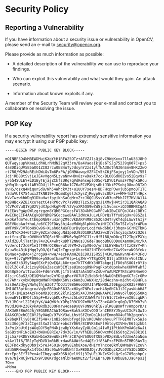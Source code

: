 # Security Policy

## Reporting a Vulnerability

If you have information about a security issue or vulnerability in OpenCV, please send an e-mail to security@opencv.org.

Please provide as much information as possible:

- A detailed description of the vulnerability we can use to reproduce your findings.

- Who can exploit this vulnerability and what would they gain. An attack scenario.

- Information about known exploits if any.

A member of the Security Team will review your e-mail and contact you to collaborate on resolving the issue.

## PGP Key

If a security vulnerability report has extremely sensitive information you may encrypt it using our PGP public key:

```
-----BEGIN PGP PUBLIC KEY BLOCK-----

mQINBF3D4kMBEADMujKXgYtH1RFA25OTz+AFVZJlsQj8vC9WqKxvx7lluU33J8H0
QUTwqysupVKmeLLdhWLrhMdN22qV33rn/Ba4VaosIkjBs6TSJg752J9qK07C+ps5
4a8DDiqUV5B5aOO1ZI82rcw0EB4uTyJdsynY2zs1ylfNA3UothN30nSmv8HK22wO
rt7R0/W29AoREihDWiGsTm6PxPA/jGN9WawqzVZF4Iv5kC6jFSojoyj1vVDn/55l
JcjjRD88tSvjLeJE4vVgoN5LzvaNnwHOv8z+wDakt7cc/BLO0GdUOZvo5iBqv9sF
y/6G4SULEY+LD1ByTEjajZCkfzURq7qVdRehseplOO5qPLDYU1PumzFYMqhkGRcu
yH0q1bnqzKilARYCDUjlfPinQR6ko1CZ6aFCVPXHjs6btJ3kiP7SohjO8maO8IXD
DvHS/qzxQ4NiqunSd8/Nh54WhckV3t+u1UUY7sesN+BDFHcpPOwvjubSpmoBT1TC
lSduVUfR754uxiZTkNB19+J8omWCg6lJsXysZjRwypGv5cUUFiv+HM+4m2Th4Hpx
hVvTwzwkhWDq91DkuHwtfpyikhSaCqMrvZ+cJ6QCUSssYwR3unPbhJ7E7HVUA114
KgBHBcx9ZBJXcuYeztC4sRPOcvPc7s9ODzT1zSJpyqxJ1XMwjH4tir311QARAQAB
tCVPcGVuQ1YgU2VjdXJpdHkgPHNlY3VyaXR5QG9wZW5jdi5vcmc+iQJOBBMBCgA4
FiEEWsPgWpOWlzgrzgzn8YQhBPGCecsFAl3D4kMCGwMFCwkIBwIGFQoJCAsCBBYC
AwECHgECF4AACgkQ8YQhBPGCecsweBAAl2dWcAJuLvLFDrQsTfYy8SgUvr88SZai
uxOkAfdmYeuttE6pONb9/u4zngZM9cVkDAKP4M8C852QaO4TryKT4q5LGwYtAIjF
OBFVUebAuf+huL/e6YCI9FDWy3hj4aeMdWg8lphNe7niNfICYJ5nTSIvly3rWFUm
aWTV9kVJVT0oH9Cw96+XLahOdAWsFDurBy0prLcqjYuNd6bO/j3hqm+GCrMZTbKG
21oNYoKO4+6T12Fy9ZCxnQWcguNdIpeDJ93O18R3A92zwxQlYchcyzqcSAXzQZGs
nctYrxqTOcrOV0HoYRTQSct5hoUPK6v9gOP9CJ1rzHf5l88/mD0cqT12IbpYPXYg
/AldZBUljTatjDy74v2GX4wktkuDhT2NN0sJJ6deFQuqoBbG8ODo8XemOKENc/kA
VvUeroI7Jc6P1eIfTM9rOCR6w/wCl9YM+2v3pV0eQ/yn2SLEYH6uT/fCzCEYY+Kh
G/uw5e4BjKjMgqIyDO/QiFaQIcTgpxgt8hze6U2lHTEoNvVbd7Xw99x+aN9BYeNz
DGNao+gwDAo+jZrcg99+nwW/+ecFRAmHZ0iCDRJISR55j4CKLMaGKvnNF4P43FqU
Ug++9lv7gPWFU96o+p58omfkamVT6lp+LgZHr+YTBgCOMjD1ljaIES4rvVolCNLv
3pXe63k8J5y5Ag0EXcPiQwEQALkUn+px7kTTKdHY8HRTakgoj1FD0sRS8O1r8Y1b
UJ2lZCkHlJc1zsyR0EnZascsW3IMlzeU1mcogR9HPogFkotd0pmkwheXKPWfwhfJ
EQ48p8oYwtTzwcd6+Fd6nYs9Uj1fSlnkQ7aAxSOhxZsUwYuAUMZPTK4caFENneGO
8lsjrC8aS3/DE1QMdafxd2mYDqigMarVU7UfZi5db5rb6NwUOhE65qmXC7cCrGRw
uC7AMr/xybND0pWgWMWFPNOdKKS0Vsx6Wm3uJANXHz/28d4ozhn+midht+BBHFLa
kzs0eA2dygVNoVqthjWZoT7fDQJ1t9BGH6oQQVJIhPNkM0LZt0Egpq3K025F9GW7
JMlUG78ptKogroaVqQcFBGOxMS6J2axHXyd7NFulzucH48y0HCkJi2CyavNabHAF
Nr5d+1M1az4AzFHoeMD1OcUSO2klnZqSR5X4JJm4gBeNAAPOJ9nNyo7lQOgG50Kq
buwwEY1rBFDfi55pF+RzvqbKUxPyvaz5LoK7ZJWWlYmf7r61c7IeE+vmXGLcqbRh
IViJMCh+l22EdjYyX/A4QW6fuYDPgJR9CD97mMK5SsTZnxGAKO+qOqD/D7SWh7sR
MV3dJ0M+230kykA0Rdb3COOFmrw4oae9yUVFUN90hklB7ulK0uBXWfrvHmporD/z
/AK3ABEBAAGJAjYEGAEKACAWIQRaw+Bak5aXOCvODOfxhCEE8YJ5ywUCXcPiQwIb
DAAKCRDxhCEE8YJ5y0AqD/97VKV3aLihstSfZtnDo1kiafEmmoRX4uFRh2pqcuVn
Ex8bqKTljy0jHCZfS4W+/imB2o6mubfygdjB/sKCUAknehyuuPTTFGIMUTvx5WJe
S3c3Gdg9r3zCIge3lXw2lhGIn+obo2Y069/8CBVKSEoFl9mtoyXIVHe/E6tqzkb4
3xPnjXbUt0jsWGqDJf5qPN4kjcwBpYXs6ayZy8LCm1i4IwMj1PtbkKPmXAGe6wJi
5aGBxtMFiNcEH3+bW8vE8RIe/7dy3G/1n/VfhEBL05HCwxmM6I6S6tgZ1vE0k101
3jL5a/9RDEYk9abHb1eXEwWUk2FVrzC87qH76OU6TXU8pV8Xp8dLv4U3meA5aNqm
vkAv1If6/TR1yTqMDVD1mRkBL+dawRAUWtSed4QZeJf83AF+zFPGRn5TMB98AvTg
QE3FDdxdkygOb9jx5reJ4SO1N0pMy8Enb8Xoe/dHIYmTncceQkMlQWMaBvYEzuVh
mZd5GRHeogRx14tGxlRSc95wW9o0UN4fXxFBDDJDjrJVQQ3DqzK2Ca7Y53DzGODK
d++Epc3Ef7lPex4eIIbqyup8X0SNiQelV91j3IyUEi3NZxSX9LQzSzG705gohpCz
9va7NjxWCjwrE3x9PJD6KYdgcaNlbPaeQMLt2/fJKEBraJDHTU8buBaJJaC4psIj
7Q==
=Mdna
-----END PGP PUBLIC KEY BLOCK-----
```

